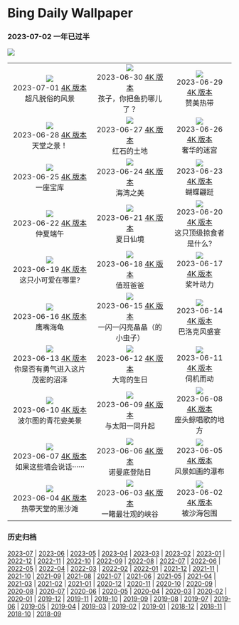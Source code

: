 # Bing Daily Wallpaper

### 2023-07-02 一年已过半

![](https://cn.bing.com/th?id=OHR.HalfwayBoats_ZH-CN3563044251_UHD.jpg&rf=LaDigue_UHD.jpg&pid=hp&w=3840&h=2160&rs=1&c=4)

|      |      |      |
|:----:|:----:|:----:|
| ![](https://cn.bing.com/th?id=OHR.RomeView_ZH-CN5882212305_UHD.jpg&rf=LaDigue_UHD.jpg&pid=hp&w=480&h=270&rs=1&c=4)<br> 2023-07-01 [4K 版本](https://cn.bing.com/th?id=OHR.RomeView_ZH-CN5882212305_UHD.jpg&rf=LaDigue_UHD.jpg&pid=hp&w=3840&h=2160&rs=1&c=4) <br> 超凡脱俗的风景| ![](https://cn.bing.com/th?id=OHR.ClamBears_ZH-CN5686721500_UHD.jpg&rf=LaDigue_UHD.jpg&pid=hp&w=480&h=270&rs=1&c=4)<br> 2023-06-30 [4K 版本](https://cn.bing.com/th?id=OHR.ClamBears_ZH-CN5686721500_UHD.jpg&rf=LaDigue_UHD.jpg&pid=hp&w=3840&h=2160&rs=1&c=4) <br> 孩子，你把鱼扔哪儿了？| ![](https://cn.bing.com/th?id=OHR.BanyakIslands_ZH-CN6620304821_UHD.jpg&rf=LaDigue_UHD.jpg&pid=hp&w=480&h=270&rs=1&c=4)<br> 2023-06-29 [4K 版本](https://cn.bing.com/th?id=OHR.BanyakIslands_ZH-CN6620304821_UHD.jpg&rf=LaDigue_UHD.jpg&pid=hp&w=3840&h=2160&rs=1&c=4) <br> 赞美热带 |
| ![](https://cn.bing.com/th?id=OHR.ItalyCinqueTerre_ZH-CN6495965228_UHD.jpg&rf=LaDigue_UHD.jpg&pid=hp&w=480&h=270&rs=1&c=4)<br> 2023-06-28 [4K 版本](https://cn.bing.com/th?id=OHR.ItalyCinqueTerre_ZH-CN6495965228_UHD.jpg&rf=LaDigue_UHD.jpg&pid=hp&w=3840&h=2160&rs=1&c=4) <br> 天堂之景！| ![](https://cn.bing.com/th?id=OHR.SedonaSunset_ZH-CN6289462383_UHD.jpg&rf=LaDigue_UHD.jpg&pid=hp&w=480&h=270&rs=1&c=4)<br> 2023-06-27 [4K 版本](https://cn.bing.com/th?id=OHR.SedonaSunset_ZH-CN6289462383_UHD.jpg&rf=LaDigue_UHD.jpg&pid=hp&w=3840&h=2160&rs=1&c=4) <br> 红石的土地| ![](https://cn.bing.com/th?id=OHR.VillandryGarden_ZH-CN6140359139_UHD.jpg&rf=LaDigue_UHD.jpg&pid=hp&w=480&h=270&rs=1&c=4)<br> 2023-06-26 [4K 版本](https://cn.bing.com/th?id=OHR.VillandryGarden_ZH-CN6140359139_UHD.jpg&rf=LaDigue_UHD.jpg&pid=hp&w=3840&h=2160&rs=1&c=4) <br> 奢华的迷宫 |
| ![](https://cn.bing.com/th?id=OHR.PetraTreasury_ZH-CN6007151900_UHD.jpg&rf=LaDigue_UHD.jpg&pid=hp&w=480&h=270&rs=1&c=4)<br> 2023-06-25 [4K 版本](https://cn.bing.com/th?id=OHR.PetraTreasury_ZH-CN6007151900_UHD.jpg&rf=LaDigue_UHD.jpg&pid=hp&w=3840&h=2160&rs=1&c=4) <br> 一座宝库| ![](https://cn.bing.com/th?id=OHR.NhaTrang_ZH-CN5834700560_UHD.jpg&rf=LaDigue_UHD.jpg&pid=hp&w=480&h=270&rs=1&c=4)<br> 2023-06-24 [4K 版本](https://cn.bing.com/th?id=OHR.NhaTrang_ZH-CN5834700560_UHD.jpg&rf=LaDigue_UHD.jpg&pid=hp&w=3840&h=2160&rs=1&c=4) <br> 海湾之美| ![](https://cn.bing.com/th?id=OHR.PollinatorMonarch_ZH-CN5556988827_UHD.jpg&rf=LaDigue_UHD.jpg&pid=hp&w=480&h=270&rs=1&c=4)<br> 2023-06-23 [4K 版本](https://cn.bing.com/th?id=OHR.PollinatorMonarch_ZH-CN5556988827_UHD.jpg&rf=LaDigue_UHD.jpg&pid=hp&w=3840&h=2160&rs=1&c=4) <br> 蝴蝶翩跹 |
| ![](https://cn.bing.com/th?id=OHR.DragonBoatFestival2023_ZH-CN5255671687_UHD.jpg&rf=LaDigue_UHD.jpg&pid=hp&w=480&h=270&rs=1&c=4)<br> 2023-06-22 [4K 版本](https://cn.bing.com/th?id=OHR.DragonBoatFestival2023_ZH-CN5255671687_UHD.jpg&rf=LaDigue_UHD.jpg&pid=hp&w=3840&h=2160&rs=1&c=4) <br> 仲夏端午| ![](https://cn.bing.com/th?id=OHR.SummerSolstice2023_ZH-CN5038619036_UHD.jpg&rf=LaDigue_UHD.jpg&pid=hp&w=480&h=270&rs=1&c=4)<br> 2023-06-21 [4K 版本](https://cn.bing.com/th?id=OHR.SummerSolstice2023_ZH-CN5038619036_UHD.jpg&rf=LaDigue_UHD.jpg&pid=hp&w=3840&h=2160&rs=1&c=4) <br> 夏日仙境| ![](https://cn.bing.com/th?id=OHR.EagleTree_ZH-CN7775102951_UHD.jpg&rf=LaDigue_UHD.jpg&pid=hp&w=480&h=270&rs=1&c=4)<br> 2023-06-20 [4K 版本](https://cn.bing.com/th?id=OHR.EagleTree_ZH-CN7775102951_UHD.jpg&rf=LaDigue_UHD.jpg&pid=hp&w=3840&h=2160&rs=1&c=4) <br> 这只顶级掠食者是什么? |
| ![](https://cn.bing.com/th?id=OHR.Fawn_ZH-CN2172152960_UHD.jpg&rf=LaDigue_UHD.jpg&pid=hp&w=480&h=270&rs=1&c=4)<br> 2023-06-19 [4K 版本](https://cn.bing.com/th?id=OHR.Fawn_ZH-CN2172152960_UHD.jpg&rf=LaDigue_UHD.jpg&pid=hp&w=3840&h=2160&rs=1&c=4) <br> 这只小可爱在哪里?| ![](https://cn.bing.com/th?id=OHR.TernFather_ZH-CN1860589914_UHD.jpg&rf=LaDigue_UHD.jpg&pid=hp&w=480&h=270&rs=1&c=4)<br> 2023-06-18 [4K 版本](https://cn.bing.com/th?id=OHR.TernFather_ZH-CN1860589914_UHD.jpg&rf=LaDigue_UHD.jpg&pid=hp&w=3840&h=2160&rs=1&c=4) <br> 值班爸爸| ![](https://cn.bing.com/th?id=OHR.SurfSanDiego_ZH-CN1485510748_UHD.jpg&rf=LaDigue_UHD.jpg&pid=hp&w=480&h=270&rs=1&c=4)<br> 2023-06-17 [4K 版本](https://cn.bing.com/th?id=OHR.SurfSanDiego_ZH-CN1485510748_UHD.jpg&rf=LaDigue_UHD.jpg&pid=hp&w=3840&h=2160&rs=1&c=4) <br> 桨叶动力 |
| ![](https://cn.bing.com/th?id=OHR.HawksbillTurtle_ZH-CN0562063994_UHD.jpg&rf=LaDigue_UHD.jpg&pid=hp&w=480&h=270&rs=1&c=4)<br> 2023-06-16 [4K 版本](https://cn.bing.com/th?id=OHR.HawksbillTurtle_ZH-CN0562063994_UHD.jpg&rf=LaDigue_UHD.jpg&pid=hp&w=3840&h=2160&rs=1&c=4) <br> 鹰嘴海龟| ![](https://cn.bing.com/th?id=OHR.SmokyFireflies_ZH-CN3840923626_UHD.jpg&rf=LaDigue_UHD.jpg&pid=hp&w=480&h=270&rs=1&c=4)<br> 2023-06-15 [4K 版本](https://cn.bing.com/th?id=OHR.SmokyFireflies_ZH-CN3840923626_UHD.jpg&rf=LaDigue_UHD.jpg&pid=hp&w=3840&h=2160&rs=1&c=4) <br> 一闪一闪亮晶晶（的小虫子）| ![](https://cn.bing.com/th?id=OHR.PassauSunsetJune_ZH-CN7563956674_UHD.jpg&rf=LaDigue_UHD.jpg&pid=hp&w=480&h=270&rs=1&c=4)<br> 2023-06-14 [4K 版本](https://cn.bing.com/th?id=OHR.PassauSunsetJune_ZH-CN7563956674_UHD.jpg&rf=LaDigue_UHD.jpg&pid=hp&w=3840&h=2160&rs=1&c=4) <br> 巴洛克风盛宴 |
| ![](https://cn.bing.com/th?id=OHR.OkefenokeeSwamp_ZH-CN3640203783_UHD.jpg&rf=LaDigue_UHD.jpg&pid=hp&w=480&h=270&rs=1&c=4)<br> 2023-06-13 [4K 版本](https://cn.bing.com/th?id=OHR.OkefenokeeSwamp_ZH-CN3640203783_UHD.jpg&rf=LaDigue_UHD.jpg&pid=hp&w=3840&h=2160&rs=1&c=4) <br> 你是否有勇气进入这片茂密的沼泽| ![](https://cn.bing.com/th?id=OHR.BigBendAnniv_ZH-CN3445097868_UHD.jpg&rf=LaDigue_UHD.jpg&pid=hp&w=480&h=270&rs=1&c=4)<br> 2023-06-12 [4K 版本](https://cn.bing.com/th?id=OHR.BigBendAnniv_ZH-CN3445097868_UHD.jpg&rf=LaDigue_UHD.jpg&pid=hp&w=3840&h=2160&rs=1&c=4) <br> 大弯的生日| ![](https://cn.bing.com/th?id=OHR.GoliathHeron_ZH-CN2413747227_UHD.jpg&rf=LaDigue_UHD.jpg&pid=hp&w=480&h=270&rs=1&c=4)<br> 2023-06-11 [4K 版本](https://cn.bing.com/th?id=OHR.GoliathHeron_ZH-CN2413747227_UHD.jpg&rf=LaDigue_UHD.jpg&pid=hp&w=3840&h=2160&rs=1&c=4) <br> 伺机而动 |
| ![](https://cn.bing.com/th?id=OHR.PortugalDay_ZH-CN2939429166_UHD.jpg&rf=LaDigue_UHD.jpg&pid=hp&w=480&h=270&rs=1&c=4)<br> 2023-06-10 [4K 版本](https://cn.bing.com/th?id=OHR.PortugalDay_ZH-CN2939429166_UHD.jpg&rf=LaDigue_UHD.jpg&pid=hp&w=3840&h=2160&rs=1&c=4) <br> 波尔图的青花瓷美景| ![](https://cn.bing.com/th?id=OHR.BalloonsTurkey_ZH-CN2791109350_UHD.jpg&rf=LaDigue_UHD.jpg&pid=hp&w=480&h=270&rs=1&c=4)<br> 2023-06-09 [4K 版本](https://cn.bing.com/th?id=OHR.BalloonsTurkey_ZH-CN2791109350_UHD.jpg&rf=LaDigue_UHD.jpg&pid=hp&w=3840&h=2160&rs=1&c=4) <br> 与太阳一同升起| ![](https://cn.bing.com/th?id=OHR.PlayfulHumpback_ZH-CN2241016258_UHD.jpg&rf=LaDigue_UHD.jpg&pid=hp&w=480&h=270&rs=1&c=4)<br> 2023-06-08 [4K 版本](https://cn.bing.com/th?id=OHR.PlayfulHumpback_ZH-CN2241016258_UHD.jpg&rf=LaDigue_UHD.jpg&pid=hp&w=3840&h=2160&rs=1&c=4) <br> 座头鲸唱歌的地方 |
| ![](https://cn.bing.com/th?id=OHR.ChacoCulture_ZH-CN2098865361_UHD.jpg&rf=LaDigue_UHD.jpg&pid=hp&w=480&h=270&rs=1&c=4)<br> 2023-06-07 [4K 版本](https://cn.bing.com/th?id=OHR.ChacoCulture_ZH-CN2098865361_UHD.jpg&rf=LaDigue_UHD.jpg&pid=hp&w=3840&h=2160&rs=1&c=4) <br> 如果这些墙会说话······| ![](https://cn.bing.com/th?id=OHR.CliffsEtretat_ZH-CN1961838068_UHD.jpg&rf=LaDigue_UHD.jpg&pid=hp&w=480&h=270&rs=1&c=4)<br> 2023-06-06 [4K 版本](https://cn.bing.com/th?id=OHR.CliffsEtretat_ZH-CN1961838068_UHD.jpg&rf=LaDigue_UHD.jpg&pid=hp&w=3840&h=2160&rs=1&c=4) <br> 诺曼底登陆日| ![](https://cn.bing.com/th?id=OHR.WaterfallsSunwaptaValley_ZH-CN1804229850_UHD.jpg&rf=LaDigue_UHD.jpg&pid=hp&w=480&h=270&rs=1&c=4)<br> 2023-06-05 [4K 版本](https://cn.bing.com/th?id=OHR.WaterfallsSunwaptaValley_ZH-CN1804229850_UHD.jpg&rf=LaDigue_UHD.jpg&pid=hp&w=3840&h=2160&rs=1&c=4) <br> 风景如画的瀑布 |
| ![](https://cn.bing.com/th?id=OHR.MauiBeach_ZH-CN1435658101_UHD.jpg&rf=LaDigue_UHD.jpg&pid=hp&w=480&h=270&rs=1&c=4)<br> 2023-06-04 [4K 版本](https://cn.bing.com/th?id=OHR.MauiBeach_ZH-CN1435658101_UHD.jpg&rf=LaDigue_UHD.jpg&pid=hp&w=3840&h=2160&rs=1&c=4) <br> 热带天堂的黑沙滩| ![](https://cn.bing.com/th?id=OHR.SouthKaibabTrail_ZH-CN1186135534_UHD.jpg&rf=LaDigue_UHD.jpg&pid=hp&w=480&h=270&rs=1&c=4)<br> 2023-06-03 [4K 版本](https://cn.bing.com/th?id=OHR.SouthKaibabTrail_ZH-CN1186135534_UHD.jpg&rf=LaDigue_UHD.jpg&pid=hp&w=3840&h=2160&rs=1&c=4) <br> 一睹最壮观的峡谷| ![](https://cn.bing.com/th?id=OHR.GemsbokNamibia_ZH-CN0963988839_UHD.jpg&rf=LaDigue_UHD.jpg&pid=hp&w=480&h=270&rs=1&c=4)<br> 2023-06-02 [4K 版本](https://cn.bing.com/th?id=OHR.GemsbokNamibia_ZH-CN0963988839_UHD.jpg&rf=LaDigue_UHD.jpg&pid=hp&w=3840&h=2160&rs=1&c=4) <br> 被沙海包围 |


### 历史归档

[2023-07](./archives/2023/2023-07/2023-07.md) | [2023-06](./archives/2023/2023-06/2023-06.md) | [2023-05](./archives/2023/2023-05/2023-05.md) | [2023-04](./archives/2023/2023-04/2023-04.md) | [2023-03](./archives/2023/2023-03/2023-03.md) | [2023-02](./archives/2023/2023-02/2023-02.md) | [2023-01](./archives/2023/2023-01/2023-01.md) | [2022-12](./archives/2022/2022-12/2022-12.md) | [2022-11](./archives/2022/2022-11/2022-11.md) | [2022-10](./archives/2022/2022-10/2022-10.md) | [2022-09](./archives/2022/2022-09/2022-09.md) | [2022-08](./archives/2022/2022-08/2022-08.md) | [2022-07](./archives/2022/2022-07/2022-07.md) | [2022-06](./archives/2022/2022-06/2022-06.md) | [2022-05](./archives/2022/2022-05/2022-05.md) | [2022-04](./archives/2022/2022-04/2022-04.md) | [2022-03](./archives/2022/2022-03/2022-03.md) | [2022-02](./archives/2022/2022-02/2022-02.md) | [2022-01](./archives/2022/2022-01/2022-01.md) | [2021-12](./archives/2021/2021-12/2021-12.md) | [2021-11](./archives/2021/2021-11/2021-11.md) | [2021-10](./archives/2021/2021-10/2021-10.md) | [2021-09](./archives/2021/2021-09/2021-09.md) | [2021-08](./archives/2021/2021-08/2021-08.md) | [2021-07](./archives/2021/2021-07/2021-07.md) | [2021-06](./archives/2021/2021-06/2021-06.md) | [2021-05](./archives/2021/2021-05/2021-05.md) | [2021-04](./archives/2021/2021-04/2021-04.md) | [2021-03](./archives/2021/2021-03/2021-03.md) | [2021-02](./archives/2021/2021-02/2021-02.md) | [2021-01](./archives/2021/2021-01/2021-01.md) | [2020-12](./archives/2020/2020-12/2020-12.md) | [2020-11](./archives/2020/2020-11/2020-11.md) | [2020-10](./archives/2020/2020-10/2020-10.md) | [2020-09](./archives/2020/2020-09/2020-09.md) | [2020-08](./archives/2020/2020-08/2020-08.md) | [2020-07](./archives/2020/2020-07/2020-07.md) | [2020-06](./archives/2020/2020-06/2020-06.md) | [2020-05](./archives/2020/2020-05/2020-05.md) | [2020-04](./archives/2020/2020-04/2020-04.md) | [2020-03](./archives/2020/2020-03/2020-03.md) | [2020-02](./archives/2020/2020-02/2020-02.md) | [2020-01](./archives/2020/2020-01/2020-01.md) | [2019-12](./archives/2019/2019-12/2019-12.md) | [2019-11](./archives/2019/2019-11/2019-11.md) | [2019-10](./archives/2019/2019-10/2019-10.md) | [2019-09](./archives/2019/2019-09/2019-09.md) | [2019-08](./archives/2019/2019-08/2019-08.md) | [2019-07](./archives/2019/2019-07/2019-07.md) | [2019-06](./archives/2019/2019-06/2019-06.md) | [2019-05](./archives/2019/2019-05/2019-05.md) | [2019-04](./archives/2019/2019-04/2019-04.md) | [2019-03](./archives/2019/2019-03/2019-03.md) | [2019-02](./archives/2019/2019-02/2019-02.md) | [2019-01](./archives/2019/2019-01/2019-01.md) | [2018-12](./archives/2018/2018-12/2018-12.md) | [2018-11](./archives/2018/2018-11/2018-11.md) | [2018-10](./archives/2018/2018-10/2018-10.md) | [2018-09](./archives/2018/2018-09/2018-09.md)